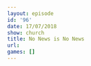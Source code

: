 ```yaml
---
layout: episode
id: '96'
date: 17/07/2018
show: church
title: No News is No News
url: 
games: []
---
```

